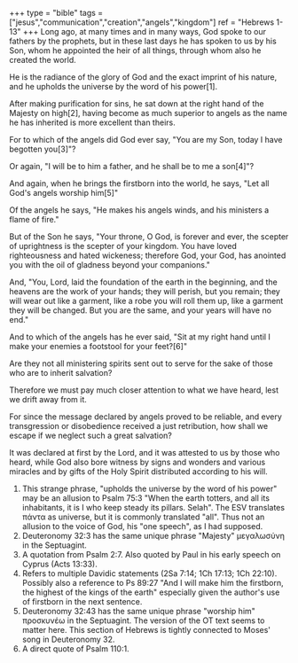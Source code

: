 +++
type = "bible"
tags = ["jesus","communication","creation","angels","kingdom"]
ref = "Hebrews 1-13"
+++
Long ago, at many times and in many ways, God spoke to our fathers by the prophets, but in these last days he has spoken to us by his Son, whom he appointed the heir of all things, through whom also he created the world.

He is the radiance of the glory of God and the exact imprint of his nature, and he upholds the universe by the word of his power[1].

After making purification for sins, he sat down at the right hand of the Majesty on high[2], having become as much superior to angels as the name he has inherited is more excellent than theirs.

For to which of the angels did God ever say, "You are my Son, today I have begotten you[3]"?

Or again, "I will be to him a father, and he shall be to me a son[4]"?

And again, when he brings the firstborn into the world, he says, "Let all God's angels worship him[5]"

Of the angels he says, "He makes his angels winds, and his ministers a flame of fire."

But of the Son he says, "Your throne, O God, is forever and ever, the scepter of uprightness is the scepter of your kingdom. You have loved righteousness and hated wickeness; therefore God, your God, has anointed you with the oil of gladness beyond your companions."

And, "You, Lord, laid the foundation of the earth in the beginning, and the heavens are the work of your hands; they will perish, but you remain; they will wear out like a garment, like a robe you will roll them up, like a garment they will be changed. But you are the same, and your years will have no end."

And to which of the angels has he ever said, "Sit at my right hand until I make your enemies a footstool for your feet?[6]"

Are they not all ministering spirits sent out to serve for the sake of those who are to inherit salvation?

Therefore we must pay much closer attention to what we have heard, lest we drift away from it.

For since the message declared by angels proved to be reliable, and every transgression or disobedience received a just retribution, how shall we escape if we neglect such a great salvation?

It was declared at first by the Lord, and it was attested to us by those who heard, while God also bore witness by signs and wonders and various miracles and by gifts of the Holy Spirit distributed according to his will.

1. This strange phrase, "upholds the universe by the word of his power" may be an allusion to Psalm 75:3 "When the earth totters, and all its inhabitants, it is I who keep steady its pillars. Selah". The ESV translates πάντα as universe, but it is commonly translated "all". Thus not an allusion to the voice of God, his "one speech", as I had supposed.
2. Deuteronomy 32:3 has the same unique phrase "Majesty" μεγαλωσύνη in the Septuagint.
3. A quotation from Psalm 2:7. Also quoted by Paul in his early speech on Cyprus (Acts 13:33).
4. Refers to multiple Davidic statements (2Sa 7:14; 1Ch 17:13; 1Ch 22:10). Possibly also a reference to Ps 89:27 "And I will make him the firstborn,
the highest of the kings of the earth" especially given the author's use of firstborn in the next sentence.
5. Deuteronomy 32:43 has the same unique phrase "worship him" προσκυνέω in the Septuagint. The version of the OT text seems to matter here. This section of Hebrews is tightly connected to Moses' song in Deuteronomy 32.
6. A direct quote of Psalm 110:1.
